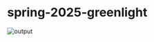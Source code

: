 # spring-2025-greenlight

![output](https://github.com/user-attachments/assets/499dab73-3a66-48b5-998c-1f164dbc0c6b)

